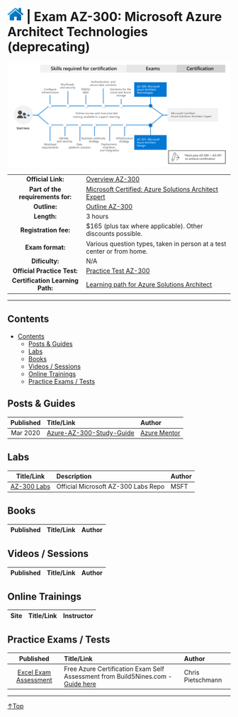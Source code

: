 # [![Home](/img/home.png)](certifications.md "Overview Certifications") | Exam AZ-300: Microsoft Azure Architect Technologies (deprecating)
![Cert](/img/az-300.png)

|                                   |                                                                                                                                          |
| :-------------------------------: | :--------------------------------------------------------------------------------------------------------------------------------------- |
|        **Official Link:**         | [Overview AZ-300](https://docs.microsoft.com/en-us/learn/certifications/exams/AZ-300)                                                    |
| **Part of the requirements for:** | [Microsoft Certified: Azure Solutions Architect Expert](https://docs.microsoft.com/en-us/learn/certifications/azure-solutions-architect) |
|           **Outline:**            | [Outline AZ-300](https://query.prod.cms.rt.microsoft.com/cms/api/am/binary/RE3VzwB)                                                      |
|            **Length:**            | 3 hours                                                                                                                                  |
|       **Registration fee:**       | $165 (plus tax where applicable).  Other discounts possible.                                                                             |
|         **Exam format:**          | Various question types, taken in person at a test center or from home.                                                                   |
|          **Dificulty:**           | N/A                                                                                                                                      |
|    **Official Practice Test:**    | [Practice Test AZ-300](https://us.mindhub.com/p/MU-AZ-300)                                                                               |
| **Certification Learning Path:**  | [Learning path for Azure Solutions Architect](https://query.prod.cms.rt.microsoft.com/cms/api/am/binary/RWtVsd)                          |


___

## Contents
- [Contents](#contents)
    - [Posts & Guides](#posts-&-guides)
    - [Labs](#labs)
    - [Books](#books)
    - [Videos / Sessions](#videos-/-sessions)
    - [Online Trainings](#online-trainings)
    - [Practice Exams / Tests](#practice-exams-/-tests)


## Posts & Guides
| Published | Title/Link                                                                          | Author                                             |
| :-------: | :---------------------------------------------------------------------------------- | :------------------------------------------------- |
| Mar 2020  | [Azure-AZ-300-Study-Guide](https://github.com/AzureMentor/Azure-AZ-300-Study-Guide) | [Azure Mentor](https://azurementor.wordpress.com/) |


## Labs
|                                           Title/Link                                           | Description                         | Author |
| :--------------------------------------------------------------------------------------------: | :---------------------------------- | :----- |
| [AZ-300 Labs](https://github.com/MicrosoftLearning/AZ-300-MicrosoftAzureArchitectTechnologies) | Official Microsoft AZ-300 Labs Repo | MSFT   |


## Books
| Published | Title/Link | Author |
| :-------: | :--------- | :----- |



## Videos / Sessions
| Published | Title/Link | Author |
| :-------: | :--------- | :----- |



## Online Trainings
| Site  | Title/Link | Instructor |
| :---: | :--------- | :--------- |


## Practice Exams / Tests
|                                                                        Published                                                                         | Title/Link                                                                                                                                      | Author            |
| :------------------------------------------------------------------------------------------------------------------------------------------------------: | :---------------------------------------------------------------------------------------------------------------------------------------------- | :---------------- |
| [Excel Exam Assessment](https://github.com/Build5Nines/exam-assessments/blob/master/Assessments/Exam-Msft-AZ-300-Self-Assessment-Build5Nines.xlsx?raw=1) | Free Azure Certification Exam Self Assessment from Build5Nines.com  - [Guide here](https://build5nines.com/free-oss-exam-self-assessment-tool/) | Chris Pietschmann |

___
 <a href="#top" title="Back to the top.">↑Top</a>
